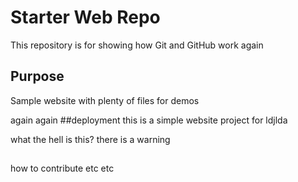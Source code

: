 # Starter Web Repo

This repository is for showing how Git and GitHub work
again


## Purpose

Sample website with plenty of files for demos

again again
##deployment
this is a simple website project for ldjlda

what the hell is this?
there is a warning
##
how to contribute etc etc